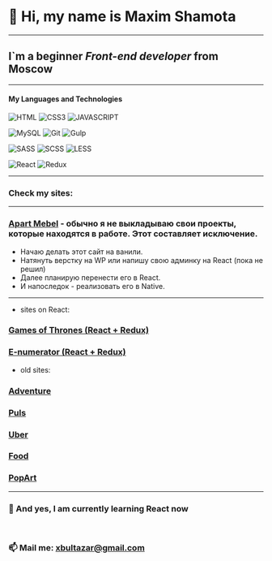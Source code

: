 #  🤝 Hi, my name is **Maxim Shamota**
***
## I`m a beginner *Front-end developer* from Moscow
***
#### My Languages and Technologies
![HTML](https://img.shields.io/badge/-HTML-090909?style=for-the-badge&logo=html5)
![CSS3](https://img.shields.io/badge/-CSS3-090909?style=for-the-badge&logo=CSS3)
![JAVASCRIPT](https://img.shields.io/badge/-JAVASCRIPT-090909?style=for-the-badge&logo=JAVASCRIPT)

![MySQL](https://img.shields.io/badge/-MySQL-090909?style=for-the-badge&logo=MySQL)
![Git](https://img.shields.io/badge/-Git-090909?style=for-the-badge&logo=Git)
![Gulp](https://img.shields.io/badge/-Gulp-090909?style=for-the-badge&logo=Gulp)

![SASS](https://img.shields.io/badge/-SASS-090909?style=for-the-badge&logo=SASS)
![SCSS](https://img.shields.io/badge/-SCSS-090909?style=for-the-badge&logo=SCSS)
![LESS](https://img.shields.io/badge/-LESS-090909?style=for-the-badge&logo=LESS)

![React](https://img.shields.io/badge/-React-090909?style=for-the-badge&logo=React)
![Redux](https://img.shields.io/badge/-Redux-090909?style=for-the-badge&logo=Redux)
* * * * *
### Check my sites: 

***

### [Apart Mebel](https://apart-mebel.shamota.site/)  - обычно я не выкладываю свои проекты, которые находятся в работе. Этот составляет исключение.


- Начаю делать этот сайт на ванили. 
- Натянуть верстку на WP или напишу свою админку на React (пока не решил)
- Далее планирую перенести его в React.
- И напоследок - реализовать его в Native.

***

- sites on React:
### [Games of Thrones (React + Redux)](https://got.shamota.site) 
### [E-numerator (React + Redux)](https://enumerator.shamota.site/) 

- old sites:
### [Adventure](https://adventure.shamota.site/) 
### [Puls](https://puls.shamota.site/)
### [Uber](https://uber.shamota.site/)
### [Food](https://food.shamota.site/)
### [PopArt](https://popart.shamota.site/)
***
### 🌱 And yes, I am currently learning React now
<br>

### 📫 Mail me: xbultazar@gmail.com

<!--
**Maxim-Shamota/Maxim-Shamota** is a ✨ _special_ ✨ repository because its `README.md` (this file) appears on your GitHub profile.

Here are some ideas to get you started:

- 🔭 I’m currently working on ...
- 🌱 I’m currently learning ...
- 👯 I’m looking to collaborate on ...
- 🤔 I’m looking for help with ...
- 💬 Ask me about ...
- 📫 Mail me: ...
- 😄 Pronouns: ...
- ⚡ Fun fact: ...
- ### 🔭 I’am currently working on an implementation in React the social network
-->
